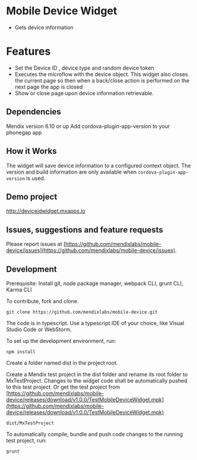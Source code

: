 # Mobile Device Widget
* Gets device information

# Features
* Set the Device ID , device type and random device token
* Executes the microflow with the device object. This widget also closes the current page so then when a back/close action is performed on the next page the app is closed
* Show or close page upon device information retrievable.

## Dependencies
Mendix version 6.10 or up
Add cordova-plugin-app-version to your phonegap app

## How it Works
The widget will save device information to a configured context object. The version and build
information are only available when `cordova-plugin-app-version` is used.

## Demo project
http://deviceidwidget.mxapps.io

## Issues, suggestions and feature requests
Please report issues at [https://github.com/mendixlabs/mobile-device/issues](https://github.com/mendixlabs/mobile-device/issues).


## Development
Prerequisite: Install git, node package manager, webpack CLI, grunt CLI, Karma CLI

To contribute, fork and clone.

    git clone https://github.com/mendixlabs/mobile-device.git

The code is in typescript. Use a typescript IDE of your choice, like Visual Studio Code or WebStorm.

To set up the development environment, run:

    npm install

Create a folder named dist in the project root.

Create a Mendix test project in the dist folder and rename its root folder to MxTestProject. Changes to the widget code shall be automatically pushed to this test project. Or get the test project from [https://github.com/mendixlabs/mobile-device/releases/download/v1.0.0/TestMobileDeviceWidget.mpk](https://github.com/mendixlabs/mobile-device/releases/download/v1.0.0/TestMobileDeviceWidget.mpk)

    dist/MxTestProject

To automatically compile, bundle and push code changes to the running test project, run:

    grunt
